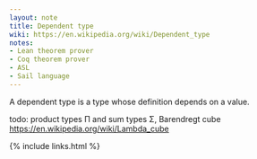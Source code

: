 ```yaml
---
layout: note
title: Dependent type
wiki: https://en.wikipedia.org/wiki/Dependent_type
notes:
- Lean theorem prover
- Coq theorem prover
- ASL
- Sail language
---
```


A dependent type is a type whose definition depends on a value.

todo: product types &Pi; and sum types &Sigma;, Barendregt cube
<https://en.wikipedia.org/wiki/Lambda_cube>

{% include links.html %}

